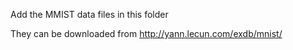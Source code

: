 Add the MMIST data files in this folder

They can be downloaded from 
http://yann.lecun.com/exdb/mnist/